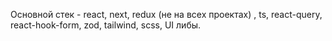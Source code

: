 
Основной стек - react, next, redux (не на всех проектах) , ts, react-query, react-hook-form, zod, tailwind, scss, UI либы.

